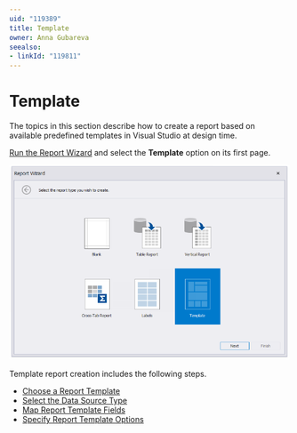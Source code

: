 ```yaml
---
uid: "119389"
title: Template
owner: Anna Gubareva
seealso:
- linkId: "119811"
---
```

# Template

The topics in this section describe how to create a report based on available predefined templates in Visual Studio at design time.

[Run the Report Wizard](../report-wizard.md) and select the **Template** option on its first page.

![ReportWizard-ChooseReportType-Template](../../../../../images/eurd-ReportWizard-ChooseReportType-Template.png)

Template report creation includes the following steps.

* [Choose a Report Template](template/choose-a-report-template.md)
* [Select the Data Source Type](template/select-the-data-source-type.md)
* [Map Report Template Fields](template/map-report-template-fields.md)
* [Specify Report Template Options](template/specify-report-template-options.md)